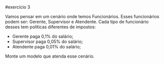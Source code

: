 #exercício 3

Vamos pensar em um cenário onde temos
Funcionários. Esses funcionários podem ser:
Gerente, Supervisor e Atendente.
Cada tipo de funcionário desses tem políticas
diferentes de impostos:

- Gerente paga 0,1% do salário;
- Supervisor paga 0,05% do salário;
- Atendente paga 0,01% do salário;

Monte um modelo que atenda esse cenário.